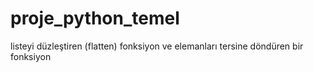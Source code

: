 # proje_python_temel
listeyi düzleştiren (flatten) fonksiyon  ve elemanları tersine döndüren bir fonksiyon
